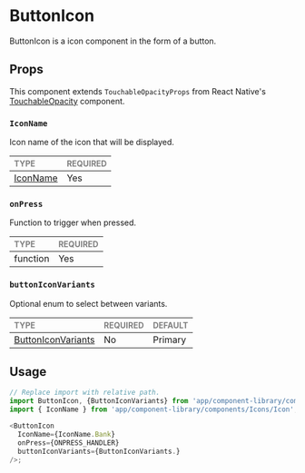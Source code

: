 # ButtonIcon

ButtonIcon is a icon component in the form of a button.

## Props

This component extends `TouchableOpacityProps` from React Native's [TouchableOpacity](https://reactnative.dev/docs/touchableopacity) component.

### `IconName`

Icon name of the icon that will be displayed.

| <span style="color:gray;font-size:14px">TYPE</span> | <span style="color:gray;font-size:14px">REQUIRED</span> |
| :-------------------------------------------------- | :------------------------------------------------------ |
| [IconName](../Icon/Icon.types.ts#L53)               | Yes                                                     |

### `onPress`

Function to trigger when pressed.

| <span style="color:gray;font-size:14px">TYPE</span> | <span style="color:gray;font-size:14px">REQUIRED</span> |
| :-------------------------------------------------- | :------------------------------------------------------ |
| function                                            | Yes                                                     |

### `buttonIconVariants`

Optional enum to select between variants.

| <span style="color:gray;font-size:14px">TYPE</span> | <span style="color:gray;font-size:14px">REQUIRED</span> | <span style="color:gray;font-size:14px">DEFAULT</span> |
| :-------------------------------------------------- | :------------------------------------------------------ | :----------------------------------------------------- |
| [ButtonIconVariants](./ButtonIcon.types.ts#L5)       | No                                                      | Primary                                                |

## Usage

```javascript
// Replace import with relative path.
import ButtonIcon, {ButtonIconVariants} from 'app/component-library/components/ButtonIcon';
import { IconName } from 'app/component-library/components/Icons/Icon';

<ButtonIcon
  IconName={IconName.Bank}
  onPress={ONPRESS_HANDLER}
  buttonIconVariants={ButtonIconVariants.}
/>;
```
